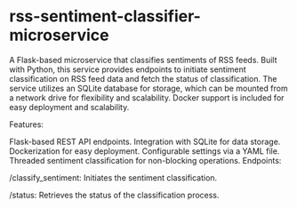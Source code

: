 # rss-sentiment-classifier-microservice

A Flask-based microservice that classifies sentiments of RSS feeds. Built with Python, this service provides endpoints to initiate sentiment classification on RSS feed data and fetch the status of classification. The service utilizes an SQLite database for storage, which can be mounted from a network drive for flexibility and scalability. Docker support is included for easy deployment and scalability.

Features:

Flask-based REST API endpoints.
Integration with SQLite for data storage.
Dockerization for easy deployment.
Configurable settings via a YAML file.
Threaded sentiment classification for non-blocking operations.
Endpoints:


/classify_sentiment: Initiates the sentiment classification.

/status: Retrieves the status of the classification process.
